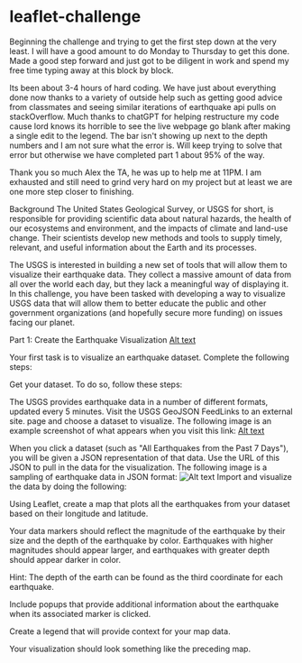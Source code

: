 # leaflet-challenge

Beginning the challenge and trying to get the first step down at the very least. I will have a good amount to do Monday to Thursday to get this done. Made a good step forward and just got to be diligent in work and spend my free time typing away at this block by block.

Its been about 3-4 hours of hard coding. We have just about everything done now thanks to a variety of outside help such as getting good advice from classmates and seeing similar iterations of earthquake api pulls on stackOverflow. Much thanks to chatGPT for helping restructure my code cause lord knows its horrible to see the live webpage go blank after making a single edit to the legend. The bar isn't showing up next to the depth numbers and I am not sure what the error is. Will keep trying to solve that error but otherwise we have completed part 1 about 95% of the way.

Thank you so much Alex the TA, he was up to help me at 11PM. I am exhausted and still need to grind very hard on my project but at least we are one more step closer to finishing.

Background
The United States Geological Survey, or USGS for short, is responsible for providing scientific data about natural hazards, the health of our ecosystems and environment, and the impacts of climate and land-use change. Their scientists develop new methods and tools to supply timely, relevant, and useful information about the Earth and its processes.

The USGS is interested in building a new set of tools that will allow them to visualize their earthquake data. They collect a massive amount of data from all over the world each day, but they lack a meaningful way of displaying it. In this challenge, you have been tasked with developing a way to visualize USGS data that will allow them to better educate the public and other government organizations (and hopefully secure more funding) on issues facing our planet.

Part 1: Create the Earthquake Visualization
[Alt text](2-BasicMap.png)

Your first task is to visualize an earthquake dataset. Complete the following steps:

Get your dataset. To do so, follow these steps:

The USGS provides earthquake data in a number of different formats, updated every 5 minutes. Visit the USGS GeoJSON FeedLinks to an external site. page and choose a dataset to visualize. The following image is an example screenshot of what appears when you visit this link:
[Alt text](3-Data.png)

When you click a dataset (such as "All Earthquakes from the Past 7 Days"), you will be given a JSON representation of that data. Use the URL of this JSON to pull in the data for the visualization. The following image is a sampling of earthquake data in JSON format:
![Alt text](4-JSON.png)
Import and visualize the data by doing the following:

Using Leaflet, create a map that plots all the earthquakes from your dataset based on their longitude and latitude.

Your data markers should reflect the magnitude of the earthquake by their size and the depth of the earthquake by color. Earthquakes with higher magnitudes should appear larger, and earthquakes with greater depth should appear darker in color.

Hint: The depth of the earth can be found as the third coordinate for each earthquake.

Include popups that provide additional information about the earthquake when its associated marker is clicked.

Create a legend that will provide context for your map data.

Your visualization should look something like the preceding map.